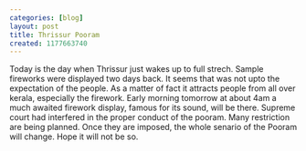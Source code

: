 ```yaml
---
categories: [blog]
layout: post
title: Thrissur Pooram
created: 1177663740
---
```

Today is the day when Thrissur just wakes up to full strech. Sample fireworks were displayed two days back. It  seems that was not upto the expectation of the people. As a matter of fact it attracts  people from all over kerala, especially the  firework. Early morning tomorrow at about 4am a much awaited firework display, famous for its sound, will be there.
Supreme court had interfered in the proper conduct of the pooram. Many restriction are being planned. Once they are imposed, the whole senario of the Pooram will change. Hope it will not be so.
